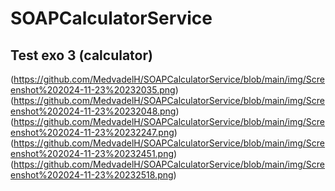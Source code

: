 # SOAPCalculatorService
## Test exo 3 (calculator)
(https://github.com/MedvadelH/SOAPCalculatorService/blob/main/img/Screenshot%202024-11-23%20232035.png)
(https://github.com/MedvadelH/SOAPCalculatorService/blob/main/img/Screenshot%202024-11-23%20232048.png)
(https://github.com/MedvadelH/SOAPCalculatorService/blob/main/img/Screenshot%202024-11-23%20232247.png)
(https://github.com/MedvadelH/SOAPCalculatorService/blob/main/img/Screenshot%202024-11-23%20232451.png)
(https://github.com/MedvadelH/SOAPCalculatorService/blob/main/img/Screenshot%202024-11-23%20232518.png)
